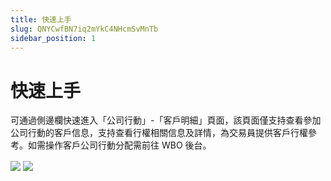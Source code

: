 ```yaml
---
title: 快速上手
slug: QNYCwfBN7iq2mYkC4NHcmSvMnTb
sidebar_position: 1
---
```



# 快速上手

可通過側邊欄快速進入「公司行動」-「客戶明細」頁面，該頁面僅支持查看參加公司行動的客戶信息，支持查看行權相關信息及詳情，為交易員提供客戶行權參考。如需操作客戶公司行動分配需前往 WBO 後台。

<img src="/assets/WRtvb2Y2ioWSoyxvSqEcO08Jn8d.png" src-width="2868" src-height="1744" align="center"/>

<img src="/assets/TZhGb05VKoBEKGxZhXOcn5zpnsb.png" src-width="2870" src-height="1734" align="center"/>

